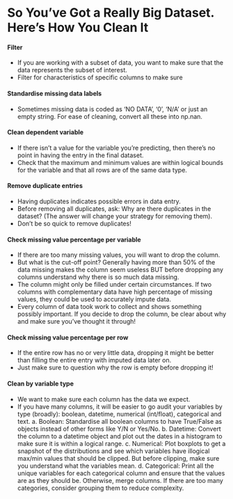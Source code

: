 # So You’ve Got a Really Big Dataset. Here’s How You Clean It

#### Filter
- If you are working with a subset of data, you want to make sure that the data represents the subset of interest. 
- Filter for characteristics of specific columns to make sure

#### Standardise missing data labels
- Sometimes missing data is coded as ‘NO DATA’, ‘0’, ‘N/A’ or just an empty string. For ease of cleaning, convert all these into np.nan.

#### Clean dependent variable
- If there isn’t a value for the variable you’re predicting, then there’s no point in having the entry in the final dataset. 
- Check that the maximum and minimum values are within logical bounds for the variable and that all rows are of the same data type.

#### Remove duplicate entries
- Having duplicates indicates possible errors in data entry. 
- Before removing all duplicates, ask: Why are there duplicates in the dataset? (The answer will change your strategy for removing them).
- Don’t be so quick to remove duplicates!

#### Check missing value percentage per variable
- If there are too many missing values, you will want to drop the column. 
- But what is the cut-off point? Generally having more than 50% of the data missing makes the column seem useless BUT before dropping any columns understand why there is so much data missing.
- The column might only be filled under certain circumstances.  If two columns with complementary data have high percentage of missing values, they could be used to accurately impute data.
- Every column of data took work to collect and shows something possibly important. If you decide to drop the column, be clear about why and make sure you’ve thought it through!

#### Check missing value percentage per row
- If the entire row has no or very little data, dropping it might be better than filling the entire entry with imputed data later on. 
- Just make sure to question why the row is empty before dropping it!

#### Clean by variable type
- We want to make sure each column has the data we expect. 
- If you have many columns, it will be easier to go audit your variables by type (broadly): boolean, datetime, numerical (int/float), categorical and text.
a. Boolean: Standardise all boolean columns to have True/False as objects instead of other forms like Y/N or Yes/No.
b. Datetime: Convert the column to a datetime object and plot out the dates in a histogram to make sure it is within a logical range.
c. Numerical: Plot boxplots to get a snapshot of the distributions and see which variables have illogical max/min values that should be clipped. But before clipping, make sure you understand what the variables mean.
d. Categorical: Print all the unique variables for each categorical column and ensure that the values are as they should be. Otherwise, merge columns. If there are too many categories, consider grouping them to reduce complexity.





